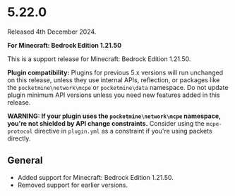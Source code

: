 # 5.22.0
Released 4th December 2024.

**For Minecraft: Bedrock Edition 1.21.50**

This is a support release for Minecraft: Bedrock Edition 1.21.50.

**Plugin compatibility:** Plugins for previous 5.x versions will run unchanged on this release, unless they use internal APIs, reflection, or packages like the `pocketmine\network\mcpe`  or `pocketmine\data` namespace.
Do not update plugin minimum API versions unless you need new features added in this release.

**WARNING: If your plugin uses the `pocketmine\network\mcpe` namespace, you're not shielded by API change constraints.**
Consider using the `mcpe-protocol` directive in `plugin.yml` as a constraint if you're using packets directly.

## General
- Added support for Minecraft: Bedrock Edition 1.21.50.
- Removed support for earlier versions.
